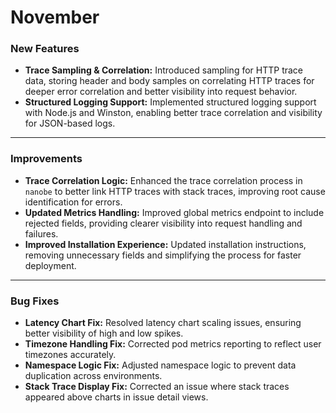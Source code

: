 # November

### New Features

* **Trace Sampling & Correlation:** Introduced sampling for HTTP trace data, storing header and body samples on correlating HTTP traces for deeper error correlation and better visibility into request behavior.
* **Structured Logging Support:** Implemented structured logging support with Node.js and Winston, enabling better trace correlation and visibility for JSON-based logs.

***

### Improvements

* **Trace Correlation Logic:** Enhanced the trace correlation process in `nanobe` to better link HTTP traces with stack traces, improving root cause identification for errors.
* **Updated Metrics Handling:** Improved global metrics endpoint to include rejected fields, providing clearer visibility into request handling and failures.
* **Improved Installation Experience:** Updated installation instructions, removing unnecessary fields and simplifying the process for faster deployment.

***

### Bug Fixes

* **Latency Chart Fix:** Resolved latency chart scaling issues, ensuring better visibility of high and low spikes.
* **Timezone Handling Fix:** Corrected pod metrics reporting to reflect user timezones accurately.
* **Namespace Logic Fix:** Adjusted namespace logic to prevent data duplication across environments.
* **Stack Trace Display Fix:** Corrected an issue where stack traces appeared above charts in issue detail views.
